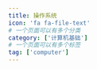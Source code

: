 ```yaml
---
title: 操作系统
icon: 'fa fa-file-text'
# 一个页面可以有多个分类
category: ['计算机基础']
# 一个页面可以有多个标签
tag: ['computer']
---
```


